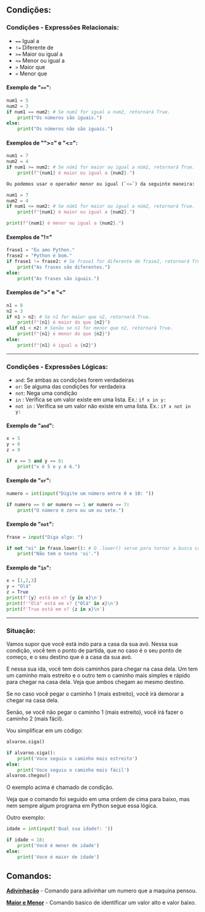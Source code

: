 ## Condições:

### Condições - Expressões Relacionais:
- `==` Igual a
- `!=` Diferente de
-  `>=` Maior ou igual a
- `<=` Menor ou igual a
-  `>` Maior que
-  `<` Menor que

#### Exemplo de "`==`":
```python
num1 = 5
num2 = 3
if num1 == num2: # Se num1 for igual a num2, retornará True.
    print("Os números são iguais.")
else:
    print("Os números não são iguais.")
```
#### Exemplos de "">=" e "<=":
```python
num1 = 7
num2 = 4
if num1 >= num2: # Se núm1 for maior ou igual a núm2, retornará True.
    print(f"{num1} é maior ou igual a {num2}.")

Ou podemos usar o operador menor ou igual (`<=`) da seguinte maneira:

num1 = 7
num2 = 4
if num1 <= num2: # Se núm1 for maior ou igual a núm2, retornará True.
    print(f"{num1} é maior ou igual a {num2}.")

print(f"{num1} é menor ou igual a {num2}.")
```
#### Exemplos de "!="
```python
frase1 = "Eu amo Python."
frase2 = "Python é bom."
if frase1 != frase2: # Se frase1 for diferente de frase2, retornará True.
    print("As frases são diferentes.")
else:
    print("As frases são iguais.")
```
#### Exemplos de ">" e "<"
```python
n1 = 8
n2 = 3
if n1 > n2: # Se n1 for maior que n2, retornará True.
    print(f"{n1} é maior do que {n2}")
elif n1 < n2: # Senão se n1 for menor que n2, retornará True.
    print(f"{n1} é menor do que {n2}")
else:
    print(f"{n1} é igual a {n2}")
```
---
### Condições - Expressões Lógicas:
-  `and`: Se ambas as condições forem verdadeiras
-  `or`: Se alguma das condições for verdadeira
-  `not`: Nega uma condição
-  `in` : Verifica se um valor existe em uma lista. Ex.: `if x in y:`
- `not in` : Verifica se um valor não existe em uma lista. Ex.: `if x not in y:`

#### Exemplo de "`and`":
```python
x = 5
y = 6
z = 9

if x == 5 and y == 6:
    print("x é 5 e y é 6.")
```
#### Exemplo de "`or`":
```python
numero = int(input("Digite um número entre 0 e 10: "))

if numero == 0 or numero == 1 or numero == 7:
    print("O número é zero ou um ou sete.")
```
#### Exemplo de "`not`":
```python
frase = input("Diga algo: ")

if not "oi" in frase.lower(): # O .lower() serve para tornar a busca case insensível.
    print("Não tem o texto 'oi'.")
```
#### Exemplo de "`in`":
```python
x = [1,2,3]
y = "Olá"
z = True
print(f'{y} está em x? {y in x}\n')
print(f'"Olá" está em x? {"Olá" in x}\n')
print(f'True está em x? {z in x}\n')
```
---
### Situação:
Vamos supor que você está indo para a casa da sua avó. Nessa sua condição, você tem o ponto de partida, que no caso é o seu ponto de começo, e o seu destino que é a casa da sua avó.

E nessa sua ida, você tem dois caminhos para chegar na casa dela. Um tem um caminho mais estreito e o outro tem o caminho mais simples e rápido para chegar na casa dela. Veja que ambos chegam ao mesmo destino.

Se no caso você pegar o caminho 1 (mais estreito), você irá demorar a chegar na casa dela.

Senão, se você não pegar o caminho 1 (mais estreito), você irá fazer o caminho 2 (mais fácil).

Vou simplificar em um código:
```python
alvaroo.siga()

if alvaroo.siga():
    print('Voce seguiu o caminho mais estreito')
else:
    print('Voce seguiu o caminho mais fácil')
alvaroo.chegou()
```
O exemplo acima é chamado de condição.

Veja que o comando foi seguido em uma ordem de cima para baixo, mas nem sempre algum programa em Python segue essa lógica.

Outro exemplo:
```python
idade = int(input('Qual sua idade?: '))

if idade < 18:
    print('Você é menor de idade')
else:
    print('Voce é maior de idade')
```

## Comandos:
**[Adivinhação](./6-%20Condições/01adivinhação.py)** - Comando para adivinhar um numero que a maquina pensou.

**[Maior e Menor](./6-%20Condições/02maior-e-menor.py)** - Comando basico de identificar um valor alto e valor baixo.